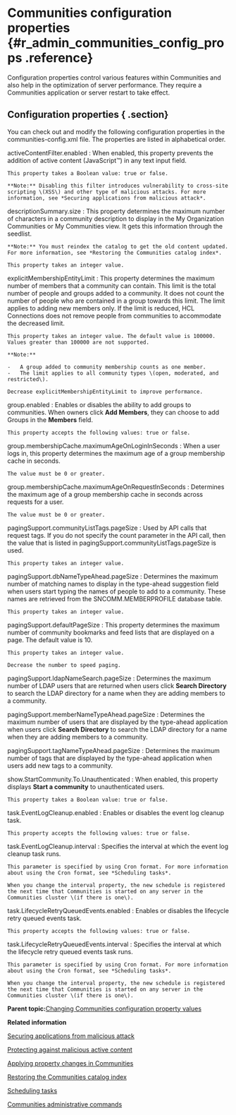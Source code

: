 # Communities configuration properties {#r_admin_communities_config_props .reference}

Configuration properties control various features within Communities and also help in the optimization of server performance. They require a Communities application or server restart to take effect.

## Configuration properties { .section}

You can check out and modify the following configuration properties in the communities-config.xml file. The properties are listed in alphabetical order.

activeContentFilter.enabled
:   When enabled, this property prevents the addition of active content \(JavaScript™\) in any text input field.

    This property takes a Boolean value: true or false.

    **Note:** Disabling this filter introduces vulnerability to cross-site scripting \(XSS\) and other type of malicious attacks. For more information, see *Securing applications from malicious attack*.

descriptionSummary.size
:   This property determines the maximum number of characters in a community description to display in the My Organization Communities or My Communities view. It gets this information through the seedlist.

    **Note:** You must reindex the catalog to get the old content updated. For more information, see *Restoring the Communities catalog index*.

    This property takes an integer value.

explicitMembershipEntityLimit
:   This property determines the maximum number of members that a community can contain. This limit is the total number of people and groups added to a community. It does not count the number of people who are contained in a group towards this limit. The limit applies to adding new members only. If the limit is reduced, HCL Connections does not remove people from communities to accommodate the decreased limit.

    This property takes an integer value. The default value is 100000. Values greater than 100000 are not supported.

    **Note:**

    -   A group added to community membership counts as one member.
    -   The limit applies to all community types \(open, moderated, and restricted\).

    Decrease explicitMembershipEntityLimit to improve performance.

group.enabled
:   Enables or disables the ability to add groups to communities. When owners click **Add Members**, they can choose to add Groups in the **Members** field.

    This property accepts the following values: true or false.

group.membershipCache.maximumAgeOnLoginInSeconds
:   When a user logs in, this property determines the maximum age of a group membership cache in seconds.

    The value must be 0 or greater.

group.membershipCache.maximumAgeOnRequestInSeconds
:   Determines the maximum age of a group membership cache in seconds across requests for a user.

    The value must be 0 or greater.

pagingSupport.communityListTags.pageSize
:   Used by API calls that request tags. If you do not specify the count parameter in the API call, then the value that is listed in pagingSupport.communityListTags.pageSize is used.

    This property takes an integer value.

pagingSupport.dbNameTypeAhead.pageSize
:   Determines the maximum number of matching names to display in the type-ahead suggestion field when users start typing the names of people to add to a community. These names are retrieved from the SNCOMM.MEMBERPROFILE database table.

    This property takes an integer value.

pagingSupport.defaultPageSize
:   This property determines the maximum number of community bookmarks and feed lists that are displayed on a page. The default value is 10.

    This property takes an integer value.

    Decrease the number to speed paging.

pagingSupport.ldapNameSearch.pageSize
:   Determines the maximum number of LDAP users that are returned when users click **Search Directory** to search the LDAP directory for a name when they are adding members to a community.

pagingSupport.memberNameTypeAhead.pageSize
:   Determines the maximum number of users that are displayed by the type-ahead application when users click **Search Directory** to search the LDAP directory for a name when they are adding members to a community.

pagingSupport.tagNameTypeAhead.pageSize
:   Determines the maximum number of tags that are displayed by the type-ahead application when users add new tags to a community.

show.StartCommunity.To.Unauthenticated
:   When enabled, this property displays **Start a community** to unauthenticated users.

    This property takes a Boolean value: true or false.

task.EventLogCleanup.enabled
:   Enables or disables the event log cleanup task.

    This property accepts the following values: true or false.

task.EventLogCleanup.interval
:   Specifies the interval at which the event log cleanup task runs.

    This parameter is specified by using Cron format. For more information about using the Cron format, see *Scheduling tasks*.

    When you change the interval property, the new schedule is registered the next time that Communities is started on any server in the Communities cluster \(if there is one\).

task.LifecycleRetryQueuedEvents.enabled
:   Enables or disables the lifecycle retry queued events task.

    This property accepts the following values: true or false.

task.LifecycleRetryQueuedEvents.interval
:   Specifies the interval at which the lifecycle retry queued events task runs.

    This parameter is specified by using Cron format. For more information about using the Cron format, see *Scheduling tasks*.

    When you change the interval property, the new schedule is registered the next time that Communities is started on any server in the Communities cluster \(if there is one\).

**Parent topic:**[Changing Communities configuration property values](../admin/t_admin_communities_changing_config.md)

**Related information**  


[Securing applications from malicious attack](../secure/c_admin_security_xss.md)

[Protecting against malicious active content](../admin/t_admin_communities_filter_active_content.md)

[Applying property changes in Communities](../admin/t_admin_communities_save_changes.md)

[Restoring the Communities catalog index](../admin/t_admin_communities_catalog_recover_index.md)

[Scheduling tasks](../admin/c_admin_common_was_scheduler.md)

[Communities administrative commands](../admin/r_admin_communities_admin_props.md)

